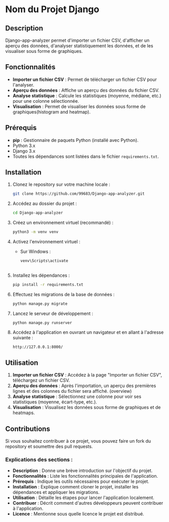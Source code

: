 # Nom du Projet Django

## Description
 Django-app-analyzer permet d'importer un fichier CSV, d'afficher un aperçu des données, d'analyser statistiquement les données, et de les visualiser sous forme de graphiques.

## Fonctionnalités
- **Importer un fichier CSV** : Permet de télécharger un fichier CSV pour l'analyser.
- **Aperçu des données** : Affiche un aperçu des données du fichier CSV.
- **Analyse statistique** : Calcule les statistiques (moyenne, médiane, etc.) pour une colonne sélectionnée.
- **Visualisation** : Permet de visualiser les données sous forme de graphiques(histogram and heatmap).

## Prérequis
- **pip** : Gestionnaire de paquets Python (installé avec Python).
- Python 3.x
- Django 3.x
- Toutes les dépendances sont listées dans le fichier `requirements.txt`.

## Installation

1. Clonez le repository sur votre machine locale :
    ```bash
    git clone https://github.com/99683/Django-app-analyzer.git
    ```

2. Accédez au dossier du projet :
    ```bash
    cd Django-app-analyzer
    ```

3. Créez un environnement virtuel (recommandé) :
    ```bash
    python3 -m venv venv
    ```

4. Activez l'environnement virtuel :
    - Sur Windows :
      ```bash
      venv\Scripts\activate
  
5. Installez les dépendances :
    ```bash
    pip install -r requirements.txt
    ```

6. Effectuez les migrations de la base de données :
    ```bash
    python manage.py migrate
    ```

7. Lancez le serveur de développement :
    ```bash
    python manage.py runserver
    ```

8. Accédez à l'application en ouvrant un navigateur et en allant à l'adresse suivante :
    ```
    http://127.0.0.1:8000/
    ```

## Utilisation

1. **Importer un fichier CSV** : Accédez à la page "Importer un fichier CSV", téléchargez un fichier CSV.
2. **Aperçu des données** : Après l'importation, un aperçu des premières lignes et des colonnes du fichier sera affiché. (overview)
3. **Analyse statistique** : Sélectionnez une colonne pour voir ses statistiques (moyenne, écart-type, etc.).
4. **Visualisation** : Visualisez les données sous forme de graphiques et de heatmaps.

## Contributions
Si vous souhaitez contribuer à ce projet, vous pouvez faire un fork du repository et soumettre des pull requests.

### Explications des sections :
- **Description** : Donne une brève introduction sur l'objectif du projet.
- **Fonctionnalités** : Liste les fonctionnalités principales de l'application.
- **Prérequis** : Indique les outils nécessaires pour exécuter le projet.
- **Installation** : Explique comment cloner le projet, installer les dépendances et appliquer les migrations.
- **Utilisation** : Détaille les étapes pour lancer l'application localement.
- **Contribuer** : Décrit comment d'autres développeurs peuvent contribuer à l'application.
- **Licence** : Mentionne sous quelle licence le projet est distribué.



